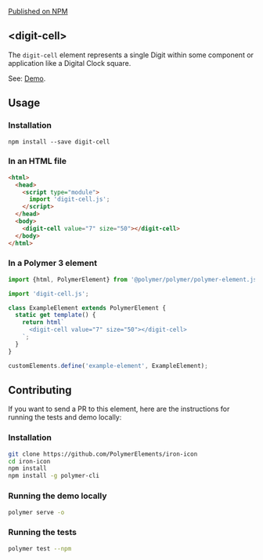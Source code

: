 [Published on NPM](https://www.npmjs.com/package/digit-cell)


## &lt;digit-cell&gt;

The `digit-cell` element represents a single Digit within some component or application like a Digital Clock
square.

See: [Demo](https://tonysoft.github.io/digit-cell).

## Usage

### Installation

```
npm install --save digit-cell
```

### In an HTML file

```html
<html>
  <head>
    <script type="module">
      import 'digit-cell.js';
    </script>
  </head>
  <body>
    <digit-cell value="7" size="50"></digit-cell>
  </body>
</html>
```

### In a Polymer 3 element

```js
import {html, PolymerElement} from '@polymer/polymer/polymer-element.js';

import 'digit-cell.js';

class ExampleElement extends PolymerElement {
  static get template() {
    return html`
      <digit-cell value="7" size="50"></digit-cell>
    `;
  }
}

customElements.define('example-element', ExampleElement);
```

## Contributing

If you want to send a PR to this element, here are the instructions for running
the tests and demo locally:

### Installation

```sh
git clone https://github.com/PolymerElements/iron-icon
cd iron-icon
npm install
npm install -g polymer-cli
```

### Running the demo locally

```sh
polymer serve -o
```

### Running the tests

```sh
polymer test --npm
```
